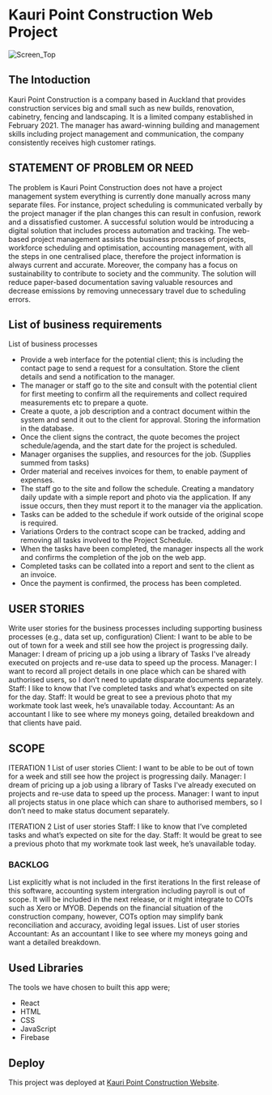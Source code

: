 # Kauri Point Construction Web Project

![Screen_Top](https://user-images.githubusercontent.com/79613044/236743899-4455585d-66ca-4ec8-b7de-ac7b9f24586c.png)

## The Intoduction

Kauri Point Construction is a company based in Auckland that provides construction services big and small such as new builds, renovation, cabinetry, fencing and landscaping. It is a limited company established in February 2021. The manager has award-winning building and management skills including project management and communication, the company consistently receives high customer ratings.

## STATEMENT OF PROBLEM OR NEED
The problem is Kauri Point Construction does not have a project management system everything is currently done manually across many separate files. For instance, project scheduling is communicated verbally by the project manager if the plan changes this can result in confusion, rework and a dissatisfied customer. 
A successful solution would be introducing a digital solution that includes process automation and tracking. The web-based project management assists the business processes of projects, workforce scheduling and optimisation, accounting management, with all the steps in one centralised place, therefore the project information is always current and accurate. Moreover, the company has a focus on sustainability to contribute to society and the community. The solution will reduce paper-based documentation saving valuable resources and decrease emissions by removing unnecessary travel due to scheduling errors.


## List of business requirements

List of business processes
-	Provide a web interface for the potential client; this is including the contact page to send a request for a consultation. Store the client details and send a notification to the manager.
-	The manager or staff go to the site and consult with the potential client for first meeting to confirm all the requirements and collect required measurements etc to prepare a quote.
-	Create a quote, a job description and a contract document within the system and send it out to the client for approval. Storing the information in the database.
-	Once the client signs the contract, the quote becomes the project schedule/agenda, and the start date for the project is scheduled.
-	Manager organises the supplies, and resources for the job. (Supplies summed from tasks)
-	Order material and receives invoices for them, to enable payment of expenses.
-	The staff go to the site and follow the schedule. Creating a mandatory daily update with a simple report and photo via the application. If any issue occurs, then they must report it to the manager via the application.
-	Tasks can be added to the schedule if work outside of the original scope is required.
-	Variations Orders to the contract scope can be tracked, adding and removing all tasks involved to the Project Schedule.
-	When the tasks have been completed, the manager inspects all the work and confirms the completion of the job on the web app.
-	Completed tasks can be collated into a report and sent to the client as an invoice.
-	Once the payment is confirmed, the process has been completed.


## USER STORIES

Write user stories for the business processes including supporting business processes (e.g., data set up, configuration)
Client: I want to be able to be out of town for a week and still see how the project is progressing daily.
Manager: I dream of pricing up a job using a library of Tasks I've already executed on projects and re-use data to speed up the process.
Manager: I want to record all project details in one place which can be shared with authorised users, so I don’t need to update disparate documents separately.
Staff: I like to know that I’ve completed tasks and what’s expected on site for the day.
Staff: It would be great to see a previous photo that my workmate took last week, he’s unavailable today.
Accountant: As an accountant I like to see where my moneys going, detailed breakdown and that clients have paid.


## SCOPE

ITERATION 1
List of user stories
Client: I want to be able to be out of town for a week and still see how the project is progressing daily.
Manager: I dream of pricing up a job using a library of Tasks I've already executed on projects and re-use data to speed up the process.
Manager: I want to input all projects status in one place which can share to authorised members, so I don’t need to make status document separately.

ITERATION 2
List of user stories
Staff: I like to know that I’ve completed tasks and what’s expected on site for the day.
Staff: It would be great to see a previous photo that my workmate took last week, he’s unavailable today.


### BACKLOG

List explicitly what is not included in the first iterations
In the first release of this software, accounting system intergration including payroll is out of scope. It will be included in the next release, or it might integrate to COTs such as Xero or MYOB. Depends on the financial situation of the construction company, however, COTs option may simplify bank reconciliation and accuracy, avoiding legal issues.
List of user stories
Accountant: As an accountant I like to see where my moneys going and want a detailed breakdown.

## Used Libraries
The tools we have chosen to built this app were;
- React
- HTML
- CSS
- JavaScript
- Firebase

## Deploy
This project was deployed at [Kauri Point Construction Website](https://www.kauripointconstruction.co.nz/).


